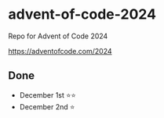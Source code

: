 # advent-of-code-2024
Repo for Advent of Code 2024

https://adventofcode.com/2024

## Done 

- December 1st ⭐⭐ 
- December 2nd ⭐